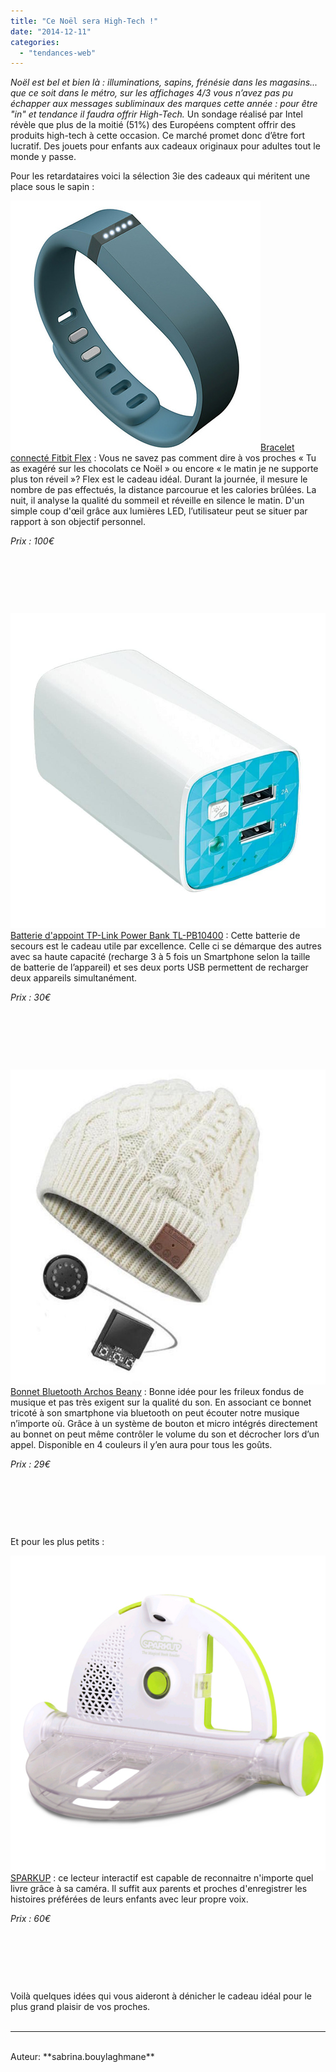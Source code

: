 ```yaml
---
title: "Ce Noël sera High-Tech !"
date: "2014-12-11"
categories: 
  - "tendances-web"
---
```


 _Noël est bel et bien là : illuminations, sapins, frénésie dans les magasins... que ce soit dans le métro, sur les affichages 4/3 vous n’avez pas pu échapper aux messages subliminaux des marques cette année : pour être "in" et tendance il faudra offrir High-Tech._ Un sondage réalisé par Intel révèle que plus de la moitié (51%) des Européens comptent offrir des produits high-tech à cette occasion. Ce marché promet donc d’être fort lucratif. Des jouets pour enfants aux cadeaux originaux pour adultes tout le monde y passe.

Pour les retardataires voici la sélection 3ie des cadeaux qui méritent une place sous le sapin :

[![fitbit-flex_1386260272](/assets/images/fitbit-flex_1386260272.jpg)](http://www.fitbit.com/fr/flex)[Bracelet connecté Fitbit Flex](http://www.fitbit.com/fr/flex) : Vous ne savez pas comment dire à vos proches « Tu as exagéré sur les chocolats ce Noël » ou encore « le matin je ne supporte plus ton réveil »? Flex est le cadeau idéal. Durant la journée, il mesure le nombre de pas effectués, la distance parcourue et les calories brûlées. La nuit, il analyse la qualité du sommeil et réveille en silence le matin. D'un simple coup d'œil grâce aux lumières LED, l’utilisateur peut se situer par rapport à son objectif personnel.

_Prix : 100€_

 

 

 

[![batterie](/assets/images/batterie.jpg)](http://www.tp-link.fr/products/details/?model=TL-PB1040)[Batterie d'appoint TP-Link Power Bank TL-PB10400](http://www.tp-link.fr/products/details/?model=TL-PB10400) : Cette batterie de secours est le cadeau utile par excellence. Celle ci se démarque des autres avec sa haute capacité (recharge 3 à 5 fois un Smartphone selon la taille de batterie de l’appareil) et ses deux ports USB permettent de recharger deux appareils simultanément.

_Prix : 30€_

 

 

 

[![archos-music-beany-1](/assets/images/archos-music-beany-1.jpg)](http://www.archos.com/fr/products/objects/cself/amb/index.html)[Bonnet Bluetooth Archos Beany](http://www.archos.com/fr/products/objects/cself/amb/index.html) : Bonne idée pour les frileux fondus de musique et pas très exigent sur la qualité du son. En associant ce bonnet tricoté à son smartphone via bluetooth on peut écouter notre musique n’importe où. Grâce à un système de bouton et micro intégrés directement au bonnet on peut même contrôler le volume du son et décrocher lors d’un appel. Disponible en 4 couleurs il y’en aura pour tous les goûts.

_Prix : 29€_

 

 

 

Et pour les plus petits :

[![Sparkup-only](/assets/images/Sparkup-only.jpg)](http://mon-sparkup.fr)[SPARKUP](http://mon-sparkup.fr) : ce lecteur interactif est capable de reconnaitre n'importe quel livre grâce à sa caméra. Il suffit aux parents et proches d'enregistrer les histoires préférées de leurs enfants avec leur propre voix.

_Prix : 60€_

 

 

 

Voilà quelques idées qui vous aideront à dénicher le cadeau idéal pour le plus grand plaisir de vos proches.
<br>
<br>

---------------------------------------
<br>
Auteur: **sabrina.bouylaghmane**
